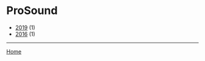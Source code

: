 # ProSound

  * [2019](./prosound-2019.md) (1)
  * [2016](./prosound-2016.md) (1)

----

[Home](../index.md)
